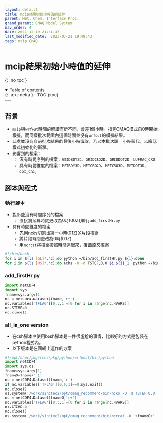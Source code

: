 ```yaml
---
layout: default
title: mcip結果初始小時值的延伸
parent: Met. Chem. Interface Proc.
grand_parent: CMAQ Model System
nav_order: 4
date: 2021-12-19 21:21:37
last_modified_date:  2023-03-21 19:49:43
tags: mcip CMAQ
---
```


# mcip結果初始小時值的延伸
{: .no_toc }

<details open markdown="block">
  <summary>
    Table of contents
  </summary>
  {: .text-delta }
- TOC
{:toc}
</details>
---

## 背景

- `mcip`與`wrfout`時間的解讀有所不同，會差1個小時。指定CMAQ模式自0時開始模擬，而同樣批次範圍內這個時間並沒有`wrfout`的模擬結果。
- 此處並沒有自前批次結果的最後小時讀取，乃以本批次頭一小時替代，以降低模式初始化的衝擊。
- 影響到的檔案：
  - 沒有時間序列的檔案：`GRIDBDY2D`、`GRIDCRO2D`、`GRIDDOT2D`、`LUFRAC_CRO`
  - 具有時間維度的檔案：`METBDY3D`、`METCRO2D`、`METCRO3D`、`METDOT3D`、`SOI_CRO`。

## 腳本與程式

### 執行腳本

- 對那些沒有時間序列的檔案
  - 直接將起算時間更改為0時(00Z),執行`add_firstHr.py`
- 具有時間維度的檔案
  - 先用[ncks](https://sinotec2.github.io/Focus-on-Air-Quality/utilities/netCDF/ncks/)切割出第一小時(01Z)的片段檔案
  - 將片段時間更改為0時(00Z)
  - 用`ncrcat`將檔案按照時間連起來，覆蓋原來檔案

```bash
#!/bin/bash
for i in $(ls [GL]*.nc);do python ~/bin/add_firstHr.py ${i};done
for i in $(ls [MS]*.nc);do ncks -O -d TSTEP,0,0 $i ${i}_1; python ~/bin/add_firstHr.py ${i}_1;ncrcat -O ${i}_1 ${i} a;mv a ${i};rm ${i}_1;done
```

### add_firstHr.py

```python
import netCDF4
import sys
fname=sys.argv[1]
nc = netCDF4.Dataset(fname,'r+')
nc.variables['TFLAG'][0,:,1]=[0 for i in range(nc.NVARS)]
nc.STIME=0
nc.close()
```

### all_in_one version

- 在csh腳本中使用bash腳本是一件很尷尬的事情，比較好的方式是包裝在python程式內。
- 以下版本是在國網上運作的方案

```python
#!/opt/ohpc/pkg/rcec/pkg/python/wrfpost/bin/python
import netCDF4
import sys,os
fname=sys.argv[1]
fnameO=fname+'_1'
nc = netCDF4.Dataset(fname,'r')
if nc.variables['TFLAG'][0,0,1]==0:sys.exit()
nc.close()
os.system('/work/sinotec2/opt/cmaq_recommend/bin/ncks -O -d TSTEP,0,0 '+fname+' '+fnameO)
nc = netCDF4.Dataset(fnameO,'r+')
nc.variables['TFLAG'][0,:,1]=[0 for i in range(nc.NVARS)]
nc.STIME=0
nc.close()
os.system('/work/sinotec2/opt/cmaq_recommend/bin/ncrcat -O '+fnameO+' '+fname+' a;rm -f '+fnameO+';mv a '+fname)
```